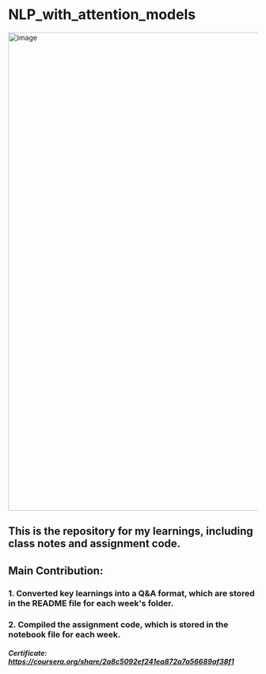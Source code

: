 # NLP_with_attention_models
<img width="965" alt="image" src="https://user-images.githubusercontent.com/58786087/228695998-7858b071-19e2-4581-af99-374dd3373004.png">

## This is the repository for my learnings, including class notes and assignment code.


## Main Contribution:
### 1. Converted key learnings into a Q&A format, which are stored in the README file for each week's folder.
### 2. Compiled the assignment code, which is stored in the notebook file for each week.

##### Certificate: https://coursera.org/share/2a8c5092ef241ea872a7a56689af38f1


